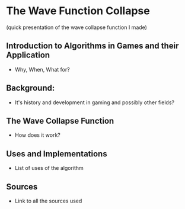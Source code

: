 # The Wave Function Collapse

(quick presentation of the wave collapse function I made)

## Introduction to Algorithms in Games and their Application

- Why, When, What for?
  
## Background:

- It's history and development in gaming and possibly other fields?
  
## The Wave Collapse Function

- How does it work?

## Uses and Implementations

- List of uses of the algorithm
  
## Sources

- Link to all the sources used
